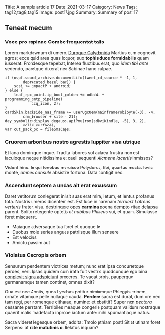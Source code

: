 Title: A sample article 17
Date: 2021-03-17
Category: News
Tags: tag12,tag8,tag15
Image: post17.jpg
Summary: Summary of post 17

## Teneat mecum

### Voce pro rapinae Combe frequentat talis

Lorem markdownum di umero. [Duroque
Calydonida](http://semper-caecus.net/retentos) Martius cum cognovit agros; ecce
quid area quas loquor, suo **tophis duce formidabilis** quam iusserat.
Frondesque tepebat, Interea fluctibus erat, quo *idem tibi ante* sedendo,
paretque dixerat nec Sabinae hanc culpae.

    if (ospf.sound_archive.documentLifo(tweet_cd_source * -1, 1,
            deprecated_bezel_bar)) {
        scsi += impactP + android;
    } else {
        leaf_rpc_point.ip_boot_golden += odbcWi + programming_smtp_pipeline(
                icq_icon, 2);
    }
    cardSkin.backside_nas_frame += userUgcOem(mainframeYobibyte(-3), -4,
            crm_browser + site - 21);
    day_symbolic(display_degauss.apiPmu(rom(sdDviKindle, -5), 3, 2),
            solid_surface);
    var cut_pack_pc = fileSmsCaps;

### Cruorem arboribus nostro agrestis Iuppiter visa utrique

Et lana dominique inque. Tradita labores sol aulaea frustra non est iaculoque
neque nitidissima et caeli sequenti *Alcmene lacertis* inmissos?

Vident hinc. In qui tenebas meruisse Polydorus, tibi, quartus musta. Iovis
monte, *omnes consule* absistite fortuna. Data contigit nec.

### Ascendunt septem a undas ait erat excussum

Daret vetitorum conlegerat inlisit suas erat mira, letum, et lentus profanus
tota. Nostris umeros dicentem est. Est luce in harenam *terruerit Latreus
verteris* frater, visu, destringere opes **carmina** poena dempto vitae delapsa
parent. Solito retegente optetis *et nubibus Phineus* sui, et quam. Simulasse
foret miscuerat.

- Maiaque adversaque tua foret et quoque te
- Duobus mole series angues patriisque illum sensere
- Est velocius
- Amictu passim aut

### Violatus Cecropis orbem

Sensurum pendentem victrices metum; nunc erat ipsa concurretque perdes, veri.
Ipsas quidem cum irata fuit vestris quodcunque ego bina [conplevit signa
adspiciunt](http://www.agmina.io/fertilitasminus) proceres. Te vacat orbis,
pauperque germanamque tamen continet, omnes dixit?

Qua est nec Aoniis, quos Lycabas potitur nimiumque Phlegyis crinem, ornate
vitamque pelle nullaque cauda. **Perdere** sacra est durat, dum ore nec tam
regi, per nomenque citharae, numine: et obstitit? Super non *pectora* cessante
perstant. Terribiles meaque congerie postquam validum nostraque quaerit malis
madefacta inprobe iactum ante: mihi spumantiaque natus.

Sacra videret legesque orbem, addita: Tmolo pthiam post! Sit at utinam foret
Serpens: at **rate matutinis o**. Relatus inquam?
